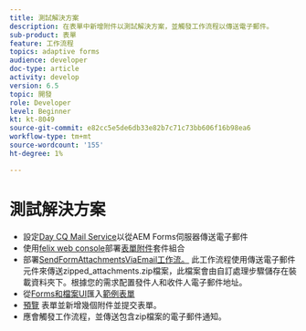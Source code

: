 ```yaml
---
title: 測試解決方案
description: 在表單中新增附件以測試解決方案，並觸發工作流程以傳送電子郵件。
sub-product: 表單
feature: 工作流程
topics: adaptive forms
audience: developer
doc-type: article
activity: develop
version: 6.5
topic: 開發
role: Developer
level: Beginner
kt: kt-8049
source-git-commit: e82cc5e5de6db33e82b7c71c73bb606f16b98ea6
workflow-type: tm+mt
source-wordcount: '155'
ht-degree: 1%

---
```



# 測試解決方案


* 設定[Day CQ Mail Service](https://experienceleague.adobe.com/docs/experience-manager-65/administering/operations/notification.html?lang=en#configuring-the-mail-service)以從AEM Forms伺服器傳送電子郵件
* 使用[felix web console](http://localhost:4502/system/console/bundles)部署[表單附件](assets/formattachments.formattachments.core-1.0-SNAPSHOT.jar)套件組合
* 部署[SendFormAttachmentsViaEmail工作流。](assets/zipped-form-attachments-model.zip) 此工作流程使用傳送電子郵件元件來傳送zipped_attachments.zip檔案，此檔案會由自訂處理步驟儲存在裝載資料夾下。根據您的需求配置發件人和收件人電子郵件地址。
* 從[Forms和檔案UI](http://localhost:4502/aem/forms.html/content/dam/formsanddocuments)匯入[範例表單](assets/zip-form-attachments-form.zip)
* [預覽](http://localhost:4502/content/dam/formsanddocuments/zippformattachments/jcr:content?wcmmode=disabled) 表單並新增幾個附件並提交表單。
* 應會觸發工作流程，並傳送包含zip檔案的電子郵件通知。

